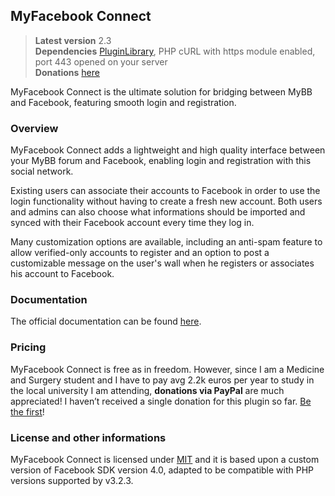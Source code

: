 ## MyFacebook Connect

> **Latest version** 2.3  
> **Dependencies** [PluginLibrary](http://mods.mybb.com/view/PluginLibrary), PHP cURL with https module enabled, port 443 opened on your server  
> **Donations** [here](https://www.paypal.com/cgi-bin/webscr?cmd=_s-xclick&hosted_button_id=89NU4PS5BZZQE)

MyFacebook Connect is the ultimate solution for bridging between MyBB and Facebook, featuring smooth login and registration.

### Overview

MyFacebook Connect adds a lightweight and high quality interface between your MyBB forum and Facebook, enabling login and registration with this social network.

Existing users can associate their accounts to Facebook in order to use the login functionality without having to create a fresh new account. Both users and admins can also choose what informations should be imported and synced with their Facebook account every time they log in.

Many customization options are available, including an anti-spam feature to allow verified-only accounts to register and an option to post a customizable message on the user's wall when he registers or associates his account to Facebook.

### Documentation

The official documentation can be found [here](http://github.com/Shade-/MyFacebook-Connect/wiki).

### Pricing

MyFacebook Connect is free as in freedom. However, since I am a Medicine and Surgery student and I have to pay avg 2.2k euros per year to study in the local university I am attending, **donations via PayPal** are much appreciated! I haven’t received a single donation for this plugin so far. [Be the first](https://www.paypal.com/cgi-bin/webscr?cmd=_s-xclick&hosted_button_id=89NU4PS5BZZQE)!

### License and other informations

MyFacebook Connect is licensed under [MIT](http://opensource.org/licenses/mit-license.php) and it is based upon a custom version of Facebook SDK version 4.0, adapted to be compatible with PHP versions supported by v3.2.3.

